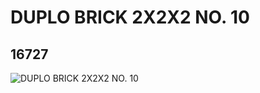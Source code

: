 # DUPLO BRICK 2X2X2 NO. 10
## 16727
![DUPLO BRICK 2X2X2 NO. 10](https://lc-www-live-s.legocdn.com/media/bricks/5/2/6063280.jpg)